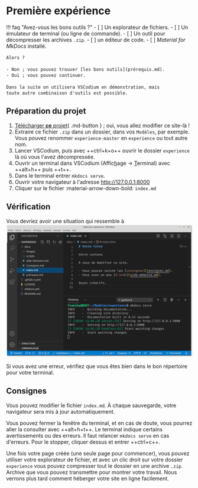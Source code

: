# Première expérience

!!! faq "Avez-vous les bons outils ?"
    - [ ] Un explorateur de fichiers.
    - [ ] Un émulateur de terminal (ou ligne de commande).
    - [ ] Un outil pour décompresser les archives `.zip`.
    - [ ] un éditeur de code.
    - [ ] _Material for MkDocs_ installé.

    Alors ?

    - Non ; vous pouvez trouver [les bons outils](prérequis.md).
    - Oui ; vous pouvez continuer.

    Dans la suite on utilisera VSCodium en démonstration, mais
    toute autre combinaison d'outils est possible.

## Préparation du projet

1. [Télécharger **ce** projet](https://gitlab.com/ens-fr/experience/-/archive/master/experience-master.zip){ .md-button } ; oui, vous allez modifier ce site-là !
2. Extraire ce fichier `.zip` dans un dossier, dans vos `Modèles`, par exemple. Vous pouvez renommer `experience-master` en `experience` ou tout autre nom.
3. Lancer VSCodium, puis avec ++ctrl+k+o++ ouvrir le dossier `experience` là où vous l'avez décompressée.
4. Ouvrir un terminal dans VSCodium (Affic<u>h</u>age → <u>T</u>erminal) avec ++alt+h++ puis ++t++.
5. Dans le terminal entrer `mkdocs serve`.
6. Ouvrir votre navigateur à l'adresse <http://127.0.0.1:8000>
7. Cliquer sur le fichier :material-arrow-down-bold: `index.md`

## Vérification

Vous devriez avoir une situation qui ressemble à 
![vscodium](images/vscodium.png)

Si vous avez une erreur, vérifiez que vous êtes bien dans le bon répertoire pour votre terminal.

## Consignes

Vous pouvez modifier le fichier `index.md`. À chaque sauvegarde, votre navigateur sera mis à jour automatiquement.

Vous pouvez fermer la fenêtre du terminal, et en cas de doute, vous pourrez aller la consulter avec ++alt+h+t++. Le terminal indique certains avertissements ou des erreurs. Il faut relancer `mkdocs serve` en cas d'erreurs. Pour le stopper, cliquer dessus et entrer ++ctrl+c++.

Une fois votre page créée (une seule page pour commencer), vous pouvez utiliser votre explorateur de fichier, et avec un clic droit sur votre dossier `experience` vous pouvez compresser tout le dossier en une archive `.zip`. Archive que vous pouvez transmettre pour montrer votre travail. Nous verrons plus tard comment héberger votre site en ligne facilement.
